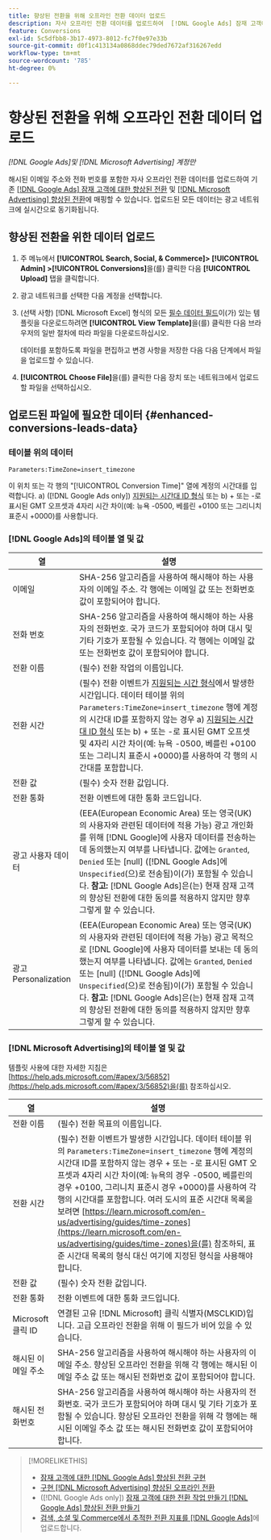 ```yaml
---
title: 향상된 전환을 위해 오프라인 전환 데이터 업로드
description: 자사 오프라인 전환 데이터를 업로드하여  [!DNL Google Ads] 잠재 고객에 대한 향상된 전환 및 [!DNL Microsoft Advertising] 향상된 전환에 매핑하는 방법을 알아봅니다.
feature: Conversions
exl-id: 5c5dfbb8-3b17-4973-8012-fc7f0e97e33b
source-git-commit: d0f1c413134a0868ddec79ded7672af316267edd
workflow-type: tm+mt
source-wordcount: '785'
ht-degree: 0%

---
```


# 향상된 전환을 위해 오프라인 전환 데이터 업로드

*[!DNL Google Ads]및 [!DNL Microsoft Advertising] 계정만*

해시된 이메일 주소와 전화 번호를 포함한 자사 오프라인 전환 데이터를 업로드하여 기존 [[!DNL Google Ads] 잠재 고객에 대한 향상된 전환](/help/search-social-commerce/admin/conversion-metrics/conversion-action-google.md) 및 [[!DNL Microsoft Advertising] 향상된 전환](https://help.ads.microsoft.com/#apex/ads/en/60178)에 매핑할 수 있습니다. 업로드된 모든 데이터는 광고 네트워크에 실시간으로 동기화됩니다.

## 향상된 전환을 위한 데이터 업로드

1. 주 메뉴에서 **[!UICONTROL Search, Social, & Commerce]> [!UICONTROL Admin] >[!UICONTROL Conversions]**&#x200B;을(를) 클릭한 다음 **[!UICONTROL Upload]** 탭을 클릭합니다.

1. 광고 네트워크를 선택한 다음 계정을 선택합니다.

1. (선택 사항) [!DNL Microsoft Excel] 형식의 모든 [필수 데이터 필드](#enhanced-conversions-leads-data)이(가) 있는 템플릿을 다운로드하려면 **[!UICONTROL View Template]**&#x200B;을(를) 클릭한 다음 브라우저의 일반 절차에 따라 파일을 다운로드하십시오.

   데이터를 포함하도록 파일을 편집하고 변경 사항을 저장한 다음 다음 단계에서 파일을 업로드할 수 있습니다.

1. **[!UICONTROL Choose File]**&#x200B;을(를) 클릭한 다음 장치 또는 네트워크에서 업로드할 파일을 선택하십시오.

## 업로드된 파일에 필요한 데이터 {#enhanced-conversions-leads-data}

### 테이블 위의 데이터

`Parameters:TimeZone=insert_timezone`

이 위치 또는 각 행의 &quot;[!UICONTROL Conversion Time]&quot; 열에 계정의 시간대를 입력합니다. a\) ([!DNL Google Ads only]) [지원되는 시간대 ID 형식](https://developers.google.com/google-ads/api/data/codes-formats#timezone_ids) 또는 b\) + 또는 -로 표시된 GMT 오프셋과 4자리 시간 차이(예: 뉴욕 -0500, 베를린 +0100 또는 그리니치 표준시 +0000)를 사용합니다.

### [!DNL Google Ads]의 테이블 열 및 값

| 열 | 설명 |
| ------ | ----------- |
| 이메일 | SHA-256 알고리즘을 사용하여 해시해야 하는 사용자의 이메일 주소. 각 행에는 이메일 값 또는 전화번호 값이 포함되어야 합니다. |
| 전화 번호 | SHA-256 알고리즘을 사용하여 해시해야 하는 사용자의 전화번호. 국가 코드가 포함되어야 하며 대시 및 기타 기호가 포함될 수 있습니다. 각 행에는 이메일 값 또는 전화번호 값이 포함되어야 합니다. |
| 전환 이름 | (필수) 전환 작업의 이름입니다. |
| 전환 시간 | (필수) 전환 이벤트가 [지원되는 시간 형식](https://support.google.com/google-ads/answer/7014069#prepare_data)에서 발생한 시간입니다. 데이터 테이블 위의 `Parameters:TimeZone=insert_timezone` 행에 계정의 시간대 ID를 포함하지 않는 경우 a\) [지원되는 시간대 ID 형식](https://developers.google.com/google-ads/api/data/codes-formats#timezone_ids) 또는 b\) + 또는 -로 표시된 GMT 오프셋 및 4자리 시간 차이(예: 뉴욕 -0500, 베를린 +0100 또는 그리니치 표준시 +0000)를 사용하여 각 행의 시간대를 포함합니다. |
| 전환 값 | (필수) 숫자 전환 값입니다. |
| 전환 통화 | 전환 이벤트에 대한 통화 코드입니다. |
| 광고 사용자 데이터 | (EEA(European Economic Area) 또는 영국(UK)의 사용자와 관련된 데이터에 적용 가능) 광고 개인화를 위해 [!DNL Google]에 사용자 데이터를 전송하는 데 동의했는지 여부를 나타냅니다. 값에는 `Granted`, `Denied` 또는 \[null\] ([!DNL Google Ads]에 `Unspecified`(으)로 전송됨)이(가) 포함될 수 있습니다. **참고:** [!DNL Google Ads]은(는) 현재 잠재 고객의 향상된 전환에 대한 동의를 적용하지 않지만 향후 그렇게 할 수 있습니다. |
| 광고 Personalization | (EEA(European Economic Area) 또는 영국(UK)의 사용자와 관련된 데이터에 적용 가능) 광고 목적으로 [!DNL Google]에 사용자 데이터를 보내는 데 동의했는지 여부를 나타냅니다. 값에는 `Granted`, `Denied` 또는 \[null\] ([!DNL Google Ads]에 `Unspecified`(으)로 전송됨)이(가) 포함될 수 있습니다. **참고:** [!DNL Google Ads]은(는) 현재 잠재 고객의 향상된 전환에 대한 동의를 적용하지 않지만 향후 그렇게 할 수 있습니다. |

### [!DNL Microsoft Advertising]의 테이블 열 및 값

템플릿 사용에 대한 자세한 지침은 [https://help.ads.microsoft.com/#apex/3/56852](https://help.ads.microsoft.com/#apex/3/56852)을(를) 참조하십시오.

| 열 | 설명 |
| ------ | ----------- |
| 전환 이름 | (필수) 전환 목표의 이름입니다. |
| 전환 시간 | (필수) 전환 이벤트가 발생한 시간입니다. 데이터 테이블 위의 `Parameters:TimeZone=insert_timezone` 행에 계정의 시간대 ID를 포함하지 않는 경우 + 또는 -로 표시된 GMT 오프셋과 4자리 시간 차이(예: 뉴욕의 경우 -0500, 베를린의 경우 +0100, 그리니치 표준시 경우 +0000)를 사용하여 각 행의 시간대를 포함합니다. 여러 도시의 표준 시간대 목록을 보려면 [https://learn.microsoft.com/en-us/advertising/guides/time-zones](https://learn.microsoft.com/en-us/advertising/guides/time-zones)을(를) 참조하되, 표준 시간대 목록의 형식 대신 여기에 지정된 형식을 사용해야 합니다. |
| 전환 값 | (필수) 숫자 전환 값입니다. |
| 전환 통화 | 전환 이벤트에 대한 통화 코드입니다. |
| Microsoft 클릭 ID | 연결된 고유 [!DNL Microsoft] 클릭 식별자(MSCLKID)입니다. 고급 오프라인 전환을 위해 이 필드가 비어 있을 수 있습니다. |
| 해시된 이메일 주소 | SHA-256 알고리즘을 사용하여 해시해야 하는 사용자의 이메일 주소. 향상된 오프라인 전환을 위해 각 행에는 해시된 이메일 주소 값 또는 해시된 전화번호 값이 포함되어야 합니다. |
| 해시된 전화번호 | SHA-256 알고리즘을 사용하여 해시해야 하는 사용자의 전화번호. 국가 코드가 포함되어야 하며 대시 및 기타 기호가 포함될 수 있습니다. 향상된 오프라인 전환을 위해 각 행에는 해시된 이메일 주소 값 또는 해시된 전화번호 값이 포함되어야 합니다. |

>[!MORELIKETHIS]
>
>* [잠재 고객에 대한  [!DNL Google Ads] 향상된 전환 구현](/help/search-social-commerce/campaign-management/special-workflows/google-enhanced-conversions-leads.md)
>* [구현 [!DNL Microsoft Advertising] 향상된 오프라인 전환](/help/search-social-commerce/campaign-management/special-workflows/microsoft-enhanced-conversions.md)
>* ([!DNL Google Ads only]) [잠재 고객에 대한 전환 작업 만들기 [!DNL Google Ads] 향상된 전환 만들기](/help/search-social-commerce/admin/conversion-metrics/conversion-action-google.md)
>* [검색, 소셜 및 Commerce에서 추적한 전환 지표를  [!DNL Google Ads]](/help/search-social-commerce/tools/conversion-metrics-upload-to-google.md)에 업로드합니다.

